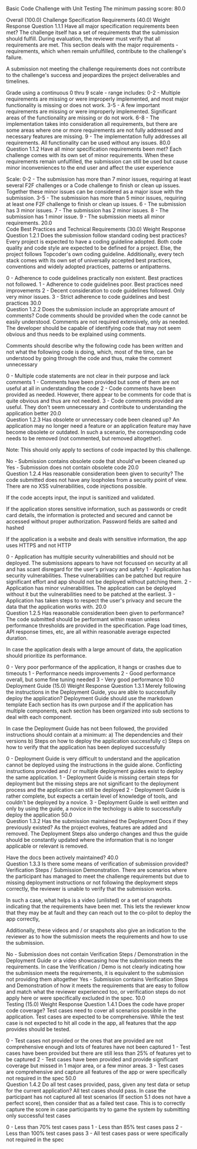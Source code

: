 Basic Code Challenge with Unit Testing
The minimum passing score: 80.0

Overall   (100.0)
Challenge Specification Requirements   (40.0)	Weight	Response
 Question 1.1.1 Have all major specification requirements been met?
The challenge itself has a set of requirements that the submission should fulfill. During evaluation, the reviewer must verify that all requirements are met.
This section deals with the major requirements - requirements, which when remain unfulfilled, contribute to the challenge's failure.

A submission not meeting the challenge requirements does not contribute to the challenge's success and jeopardizes the project deliverables and timelines.

Grade using a continuous 0 thru 9 scale - range includes:
0-2 - Multiple requirements are missing or were improperly implemented, and most major functionality is missing or does not work.
3-5 - A few important requirements are missing or were improperly implemented. Significant areas of the functionality are missing or do not work.
6-8 - The implementation takes into consideration all requirements, but there are some areas where one or more requirements are not fully addressed and necessary features are missing.
9 - The implementation fully addresses all requirements. All functionality can be used without any issues.
80.0	
 Question 1.1.2 Have all minor specification requirements been met?
Each challenge comes with its own set of minor requirements. When these requirements remain unfulfilled, the submission can still be used but cause minor inconveniences to the end user and affect the user experience

Scale:
0-2 - The submission has more than 7 minor issues, requiring at least several F2F challenges or a Code challenge to finish or clean up issues. Together these minor issues can be considered as a major issue with the submission.
3-5 - The submission has more than 5 minor issues, requiring at least one F2F challenge to finish or clean up issues.
6 - The submission has 3 minor issues.
7 - The submission has 2 minor issues.
8 - The submission has 1 minor issue.
9 - The submission meets all minor requirements.
20.0	
Code Best Practices and Technical Requirements   (30.0)	Weight	Response
 Question 1.2.1 Does the submission follow standard coding best practices?
Every project is expected to have a coding guideline adopted. Both code quality and code style are expected to be defined for a project. Else, the project follows Topcoder's own coding guideline.
Additionally, every tech stack comes with its own set of universally accepted best practices, conventions and widely adopted practices, patterns or antipatterns.

0 - Adherence to code guidelines practically non existent. Best practices not followed.
1 - Adherence to code guidelines poor. Best practices need improvements
2 - Decent consideration to code guidelines followed.  Only very minor issues.
3 - Strict adherence to code guidelines and best practices
30.0	
 Question 1.2.2 Does the submission include an appropriate amount of comments?
Code comments should be provided when the code cannot be easily understood.  Comments are not required extensively, only as needed. The developer should be capable of identifying code that may not seem obvious and thus needs to be explained using comments.

Comments should describe why the following code has been written and not what the following code is doing, which, most of the time, can be understood by going through the code and thus, make the comment unnecessary

0 - Multiple code statements are not clear in their purpose and lack comments
1 - Comments have been provided but some of them are not useful at all in understanding the code
2 - Code comments have been provided as needed. However, there appear to be comments for code that is quite obvious and thus are not needed.
3 - Code comments provided are useful. They don't seem unnecessary and contribute to understanding the application better
20.0	
 Question 1.2.3 Has obsolete or unnecessary code been cleaned up?
An application may no longer need a feature or an application feature may have become obsolete or outdated.  In such a scenario, the corresponding code needs to be removed (not commented, but removed altogether). 

Note: This should only apply to sections of code impacted by this challenge.

No - Submission contains obsolete code that should've beeen cleaned up
Yes - Submission does not contain obsolete code
20.0	
 Question 1.2.4 Has reasonable consideration been given to security?
The code submitted does not have any loopholes from a security point of view. There are no XSS vulnerabilities, code injections possible.

If the code accepts input, the input is sanitized and validated.

If the application stores sensitive information, such as passwords or credit card details, the information is protected and secured and cannot be accessed without proper authorization. Password fields are salted and hashed

If the application is a website and deals with sensitive information, the app uses HTTPS and not HTTP

0 - Application has multiple security vulnerabilities and should not be deployed. The submissions appears to have not focussed on security at all and has scant disregard for the user's privacy and safety
1 - Application has security vulnerabilities. These vulnerabilities can be patched but require significant effort and app should not be deployed without patching them.
2 - Application has minor vulnerabilities. The application can be deployed without it but the vulnerabilities need to be patched at the earliest.
3 - Application has taken steps to respect the user's privacy and secure the data that the application works with.
20.0	
 Question 1.2.5 Has reasonable consideration been given to performance?
The code submitted should be performant within reason unless performance thresholds are provided in the specification.  Page load times, API response times, etc, are all within reasonable average expected duration.

In case the application deals with a large amount of data, the application should prioritize its performance.

0 - Very poor performance of the application, it hangs or crashes due to timeouts
1 - Performance needs improvements
2 - Good performance overall, but some fine tuning needed
3 - Very good performance
10.0	
Deployment Guide   (15.0)	Weight	Response
 Question 1.3.1 Merely following the instructions in the Deployment Guide, you are able to successfully deploy the application?
Deployment Guide should use the markdown template 
Each section has its own purpose and if the application has multiple components, each section has been organized into sub sections to deal with each component.

In case the Deployment Guide has not been followed, the provided instructions should contain at a minimum:
a) The dependencies and their versions
b) Steps on how to deploy the application successfully
c) Steps on how to verify that the application has been deployed successfully

0 - Deployment Guide is very difficult to understand and the application cannot be deployed using the instructions in the guide alone. Conflicting instructions provided and / or multiple deployment guides exist to deploy the same application.
1 - Deployment Guide is missing certain steps for deployment but the missing steps are not significant to the deployment process and the application can still be deployed
2 - Deployment Guide is rather complete, but expects a certain level of knowledge of tools, and couldn't be deployed by a novice.
3 - Deployment Guide is well written and only by using the guide, a novice in the techology is able to successfully deploy the application
50.0	
 Question 1.3.2 Has the submission maintained the Deployment Docs if they previously existed?
As the project evolves, features are added and removed. The Deployment Steps also undergo changes and thus the guide should be constantly updated where the information that is no longer applicable or relevant is removed.

Have the docs been actively maintained?
40.0	
 Question 1.3.3 Is there some means of verification of submission provided?
Verification Steps / Submission Demonstration. There are scenarios where the participant has managed to meet the challenge requirements but due to missing deployment instructions or not following the deployment steps correctly, the reviewer is unable to verify that the submission works.

In such a case, what helps is a video (unlisted) or a set of snapshots indicating that the requirements have been met. This lets the reviewer know that they may be at fault and they can reach out to the co-pilot to deploy the app correctly,

Additionally, these videos and / or snapshots also give an indication to the reviewer as to how the submission meets the requirements and how to use the submission.

No - Submission does not contain Verification Steps / Demonstration in the Deployment Guide or a video showcasing how the submission meets the requirements.
In case the Verification / Demo is not clearly indicating how the submission meets the requirements, it is equivalent to the submission not providing them altogether
Yes - Submission contains Verification Steps and Demonstration of how it meets the requirements that are easy to follow and match what the reviewer experienced too, or verification steps do not apply here or were specifically excluded in the spec.
10.0	
Testing   (15.0)	Weight	Response
 Question 1.4.1 Does the code have proper code coverage?
Test cases need to cover all scenarios possible in the application. Test cases are expected to be comprehensive.
While the test case is not expected to hit all code in the app, all features that the app provides should be tested.

0 - Test cases not provided or the ones that are provided are not comprehensive enough and lots of features have not been captured
1 - Test cases have been provided but there are still less than 25% of features yet to be captured
2 - Test cases have been provided and provide significant coverage but missed in 1 major area, or a few minor areas.
3 - Test cases are comprehensive and capture all features of the app or were specifically not required in the spec
50.0	
 Question 1.4.2 Do all test cases provided, pass, given any test data or setup for the current application?
All test cases should pass. In case the participant has not captured all test scenarios (If section 5.1 does not have a perfect score), then consider that as a failed test case.
This is to correctly capture the score in case participants try to game the system by submitting only successful test cases

0 - Less than 70% test cases pass
1 - Less than 85% test cases pass
2 - Less than 100% test cases pass
3 - All test cases pass or were specifically not required in the spec
